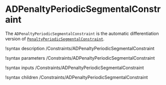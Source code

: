 # ADPenaltyPeriodicSegmentalConstraint

The `ADPenaltyPeriodicSegmentalConstraint` is the automatic differentiation version of [`PenaltyPeriodicSegmentalConstraint`](PenaltyPeriodicSegmentalConstraint.md).

!syntax description /Constraints/ADPenaltyPeriodicSegmentalConstraint

!syntax parameters /Constraints/ADPenaltyPeriodicSegmentalConstraint

!syntax inputs /Constraints/ADPenaltyPeriodicSegmentalConstraint

!syntax children /Constraints/ADPenaltyPeriodicSegmentalConstraint
